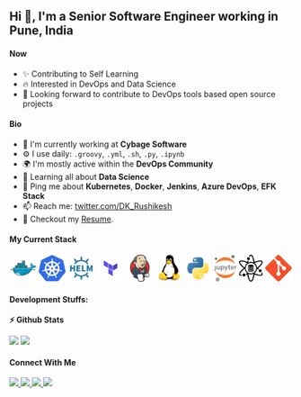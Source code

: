 ## Hi 👋, I'm a Senior Software Engineer working in Pune, India


#### Now

- ✨ Contributing to Self Learning
- :fire: Interested in DevOps and Data Science
- :calendar: Looking forward to contribute to DevOps tools based open source projects 

#### Bio

- 🏢 I'm currently working at **Cybage Software**
- ⚙️ I use daily: `.groovy`, `.yml`, `.sh`, `.py`, `.ipynb` 
- 🌍 I'm mostly active within the **DevOps Community**
- 🌱 Learning all about **Data Science**
- 💬 Ping me about **Kubernetes**, **Docker**, **Jenkins**, **Azure DevOps**, **EFK Stack**
- 📫 Reach me: [twitter.com/DK_Rushikesh](https://twitter.com/DK_Rushikesh)
- 📝 Checkout my [Resume](files/resume.pdf).

#### My Current Stack

<img height="48" src="img/docker.svg" alt="Docker"> <img height="48" src="img/kubernetes.svg" alt="kubernetes"> <img height="48" src="img/helm.svg" alt="helm"> <img height="48" src="img/terraform.svg" alt="terraform"> <img height="48" src="img/jenkins.svg" alt="jenkins"> <img height="48" src="img/linux.svg" alt="linux"> <img height="48" src="img/python.svg" alt="python"> <img height="48" src="img/jupyter.svg" alt="jupyter"> <img height="48" src="img/data-science.svg" alt="data-science"> <img height="48" src="img/git.svg" alt="git">

#### Development Stuffs:

<b>⚡ Github Stats</b>
<p float="left">
<img height="180em" src="https://github-readme-stats.vercel.app/api?username=rushikeshdikey&show_icons=true&hide_border=true&&count_private=true&include_all_commits=true" /> 
<img height="180em" src="https://github-readme-stats.vercel.app/api/top-langs/?username=rushikeshdikey&show_icons=true&hide_border=true&layout=compact&langs_count=8"/>
</p>


#### Connect With Me

<p left="center">
<a href="https://twitter.com/DK_Rushikesh">
  <img src="https://img.shields.io/badge/twitter-%231DA1F2.svg?&style=for-the-badge&logo=twitter&logoColor=white" height=25>
</a> 
<a href="https://www.linkedin.com/in/rushikesh-dikey/">
  <img src="https://img.shields.io/badge/linkedin-%230077B5.svg?&style=for-the-badge&logo=linkedin&logoColor=white" height=25>
</a> 
<a href="https://www.facebook.com/">
  <img src="https://img.shields.io/badge/Facebook-1877F2?style=for-the-badge&logo=facebook&logoColor=white" height=25>
</a>
<a href="mailto:dikeyrushikesh@gmail.com">
  <img src="	https://img.shields.io/badge/Gmail-D14836?style=for-the-badge&logo=gmail&logoColor=white" height=25>
</a>
</p>
